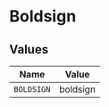 # Boldsign


## Values

| Name       | Value      |
| ---------- | ---------- |
| `BOLDSIGN` | boldsign   |